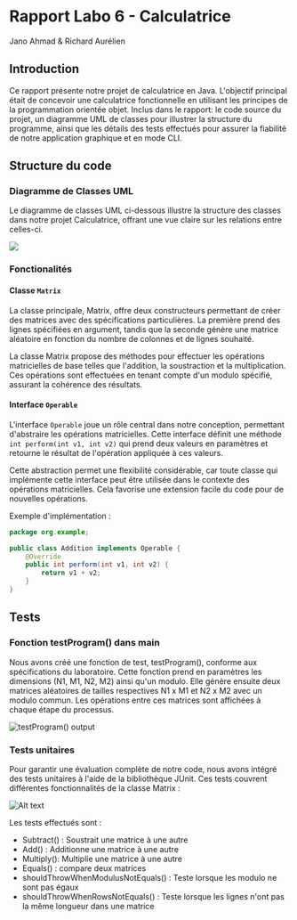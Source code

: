 # Rapport Labo 6 - Calculatrice

Jano Ahmad
&
Richard Aurélien

## Introduction

Ce rapport présente notre projet de calculatrice en Java. L'objectif principal était de concevoir une calculatrice fonctionnelle en utilisant les principes de la programmation orientée objet. Inclus dans le rapport: le code source du projet, un diagramme UML de classes pour illustrer la structure du programme, ainsi que les détails des tests effectués pour assurer la fiabilité de notre application graphique et en mode CLI.

## Structure du code

### Diagramme de Classes UML

Le diagramme de classes UML ci-dessous illustre la structure des classes dans notre projet Calculatrice, offrant une vue claire sur les relations entre celles-ci.

![](Labo-5-Matrix.png)

### Fonctionalités

#### Classe `Matrix`

La classe principale, Matrix, offre deux constructeurs permettant de créer des matrices avec des spécifications particulières. La première prend des lignes spécifiées en argument, tandis que la seconde génère une matrice aléatoire en fonction du nombre de colonnes et de lignes souhaité.

La classe Matrix propose des méthodes pour effectuer les opérations matricielles de base telles que l'addition, la soustraction et la multiplication. Ces opérations sont effectuées en tenant compte d'un modulo spécifié, assurant la cohérence des résultats.

#### Interface `Operable`

L'interface `Operable` joue un rôle central dans notre conception, permettant d'abstraire les opérations matricielles. Cette interface définit une méthode `int perform(int v1, int v2)` qui prend deux valeurs en paramètres et retourne le résultat de l'opération appliquée à ces valeurs.

Cette abstraction permet une flexibilité considérable, car toute classe qui implémente cette interface peut être utilisée dans le contexte des opérations matricielles. Cela favorise une extension facile du code pour de nouvelles opérations.

Exemple d'implémentation :

```java
package org.example;

public class Addition implements Operable {
    @Override
    public int perform(int v1, int v2) {
        return v1 + v2;
    }
}
```

## Tests

### Fonction testProgram() dans main

Nous avons créé une fonction de test, testProgram(), conforme aux spécifications du laboratoire. Cette fonction prend en paramètres les dimensions (N1, M1, N2, M2) ainsi qu'un modulo. Elle génère ensuite deux matrices aléatoires de tailles respectives N1 x M1 et N2 x M2 avec un modulo commun. Les opérations entre ces matrices sont affichées à chaque étape du processus.

![testProgram() output](image-1.png)

### Tests unitaires

Pour garantir une évaluation complète de notre code, nous avons intégré des tests unitaires à l'aide de la bibliothèque JUnit. Ces tests couvrent différentes fonctionnalités de la classe Matrix :

![Alt text](image-3.png)

Les tests effectués sont :

- Subtract() : Soustrait une matrice à une autre
- Add() : Additionne une matrice à une autre
- Multiply(): Multiplie une matrice à une autre
- Equals() : compare deux matrices
- shouldThrowWhenModulusNotEquals() : Teste lorsque les modulo ne sont pas égaux
- shouldThrowWhenRowsNotEquals() : Teste lorsque les lignes n'ont pas la même longueur dans une matrice
